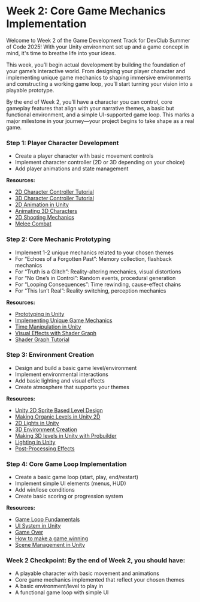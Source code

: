 # Week 2: Core Game Mechanics Implementation

Welcome to Week 2 of the Game Development Track for DevClub Summer of Code 2025! With your Unity environment set up and a game concept in mind, it's time to breathe life into your ideas.

This week, you’ll begin actual development by building the foundation of your game’s interactive world. From designing your player character and implementing unique game mechanics to shaping immersive environments and constructing a working game loop, you’ll start turning your vision into a playable prototype.

By the end of Week 2, you’ll have a character you can control, core gameplay features that align with your narrative themes, a basic but functional environment, and a simple UI-supported game loop. This marks a major milestone in your journey—your project begins to take shape as a real game.

### Step 1: Player Character Development

- Create a player character with basic movement controls
- Implement character controller (2D or 3D depending on your choice)
- Add player animations and state management

**Resources:**

- [2D Character Controller Tutorial](https://youtu.be/zHSWG05byEc?si=iKWDmwD3HymNZFX6)
- [3D Character Controller Tutorial](https://youtu.be/_QajrabyTJc?si=glT6IrzKM15-TfyB)
- [2D Animation in Unity](https://youtu.be/hkaysu1Z-N8?si=c1_YyxxhYiDwU8yJ)
- [Animating 3D Characters](https://www.youtube.com/watch?v=-FhvQDqmgmU&list=PLwyUzJb_FNeTQwyGujWRLqnfKpV-cj-eO&pp=0gcJCWMEOCosWNin)
- [2D Shooting Mechanics](https://www.youtube.com/watch?v=wkKsl1Mfp5M&list=PLPV2KyIb3jR6TFcFuzI2bB7TMNIIBpKMQ&index=6&ab_channel=Brackeys)
- [Melee Combat](https://www.youtube.com/watch?v=sPiVz1k-fEs&list=PLPV2KyIb3jR6TFcFuzI2bB7TMNIIBpKMQ&index=10&ab_channel=Brackeys)

### Step 2: Core Mechanic Prototyping

- Implement 1-2 unique mechanics related to your chosen themes
- For “Echoes of a Forgotten Past”: Memory collection, flashback mechanics
- For “Truth is a Glitch”: Reality-altering mechanics, visual distortions
- For “No One’s in Control”: Random events, procedural generation
- For “Looping Consequences”: Time rewinding, cause-effect chains
- For “This Isn’t Real”: Reality switching, perception mechanics

**Resources:**

- [Prototyping in Unity](https://youtu.be/x10P0RNHm4M?si=4qreWIu9Q3kGe8SP)
- [Implementing Unique Game Mechanics](https://www.youtube.com/watch?v=0kNF4-nYd1o&ab_channel=Blargis)
- [Time Manipulation in Unity](https://youtu.be/eqlHpPzS22U?si=lzqj0TcdkX6n4t_8)
- [Visual Effects with Shader Graph](https://learn.unity.com/tutorial/introduction-to-shader-graph)
- [Shader Graph Tutorial](https://youtu.be/VsUK9K6UbY4?si=f_aCUN7Hn7-WIA1_)

### Step 3: Environment Creation

- Design and build a basic game level/environment
- Implement environmental interactions
- Add basic lighting and visual effects
- Create atmosphere that supports your themes

**Resources:**

- [Unity 2D Sprite Based Level Design](https://www.youtube.com/watch?v=on9nwbZngyw&list=PLPV2KyIb3jR6TFcFuzI2bB7TMNIIBpKMQ&ab_channel=Brackeys)
- [Making Organic Levels in Unity 2D](https://www.youtube.com/watch?v=GSo_fU1JdfM&list=PLPV2KyIb3jR6TFcFuzI2bB7TMNIIBpKMQ&index=7&ab_channel=Brackeys)
- [2D Lights in Unity](https://www.youtube.com/watch?v=nkgGyO9VG54&list=PLPV2KyIb3jR6TFcFuzI2bB7TMNIIBpKMQ&index=8&ab_channel=Brackeys)
- [3D Environment Creation](https://www.youtube.com/watch?v=nCDGjLRecrs&ab_channel=spaderdabomb)
- [Making 3D levels in Unity with Probuilder](https://www.youtube.com/watch?v=YtzIXCKr8Wo&ab_channel=Brackeys)
- [Lighting in Unity](https://www.youtube.com/watch?v=VnG2gOKV9dw&pp=ygURbGlnaHRpbmcgaW4gdW5pdHk%3D)
- [Post-Processing Effects](https://www.youtube.com/watch?v=9tjYz6Ab0oc&ab_channel=Brackeys)

### Step 4: Core Game Loop Implementation

- Create a basic game loop (start, play, end/restart)
- Implement simple UI elements (menus, HUD)
- Add win/lose conditions
- Create basic scoring or progression system

**Resources:**

- [Game Loop Fundamentals](https://www.youtube.com/watch?v=4I0vonyqMi8)
- [UI System in Unity](https://youtu.be/lF26yGJbsQk?si=DtuXwx1nIr1MIpDy)
- [Game Over](https://www.youtube.com/watch?v=VbZ9_C4-Qbo&ab_channel=Brackeys)
- [How to make a game winning](https://youtu.be/Iv7A8TzreY4?si=Su3WrfsSnDsbHUUQ)
- [Scene Management in Unity](https://youtu.be/E25JWfeCFPA?si=q5gGXF28NIbzL4bO)

### Week 2 Checkpoint: By the end of Week 2, you should have:

- A playable character with basic movement and animations
- Core game mechanics implemented that reflect your chosen themes
- A basic environment/level to play in
- A functional game loop with simple UI